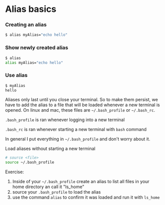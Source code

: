 # Alias basics

### Creating an alias

``` bash
$ alias myAlias="echo hello"
```

### Show newly created alias
``` bash
$ alias
alias myAlias="echo hello"
```

### Use alias
``` bash
$ myAlias
hello
```

Aliases only last until you close your terminal. So to make them persist, we have to add the alias to a file that will be loaded whenever a new terminal is opened. On linux and mac, these files are `~/.bash_profile` or `~/.bash_rc`.

`.bash_profile` is ran whenever logging into a new terminal

`.bash_rc` is ran whenever starting a new terminal with `bash` command

In general I put everything in `~/.bash_profile` and don't worry about it.

Load aliases without starting a new terminal
```bash
# source <file>
source ~/.bash_profile
```

Exercise:
1. Inside of your `~/.bash_profile` create an alias to list all files in your home directory an call it "ls_home"
2. source your `.bash_profile` to load the alias
3. use the command `alias` to confirm it was loaded and run it with `ls_home`
